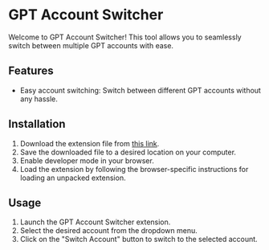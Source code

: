 # GPT Account Switcher

Welcome to GPT Account Switcher! This tool allows you to seamlessly switch between multiple GPT accounts with ease.

## Features

- Easy account switching: Switch between different GPT accounts without any hassle.

## Installation

1. Download the extension file from [this link](https://github.com/SahiDemon/GPT-account-switcher/releases/latest).
2. Save the downloaded file to a desired location on your computer.
3. Enable developer mode in your browser.
4. Load the extension by following the browser-specific instructions for loading an unpacked extension.

## Usage

1. Launch the GPT Account Switcher extension.
2. Select the desired account from the dropdown menu.
3. Click on the "Switch Account" button to switch to the selected account.
